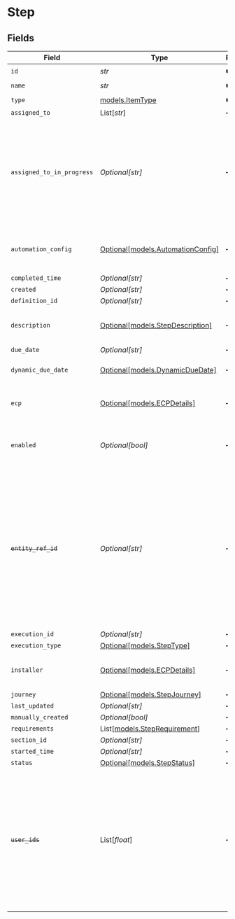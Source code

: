 # Step


## Fields

| Field                                                                                                                                                                                           | Type                                                                                                                                                                                            | Required                                                                                                                                                                                        | Description                                                                                                                                                                                     |
| ----------------------------------------------------------------------------------------------------------------------------------------------------------------------------------------------- | ----------------------------------------------------------------------------------------------------------------------------------------------------------------------------------------------- | ----------------------------------------------------------------------------------------------------------------------------------------------------------------------------------------------- | ----------------------------------------------------------------------------------------------------------------------------------------------------------------------------------------------- |
| `id`                                                                                                                                                                                            | *str*                                                                                                                                                                                           | :heavy_check_mark:                                                                                                                                                                              | N/A                                                                                                                                                                                             |
| `name`                                                                                                                                                                                          | *str*                                                                                                                                                                                           | :heavy_check_mark:                                                                                                                                                                              | N/A                                                                                                                                                                                             |
| `type`                                                                                                                                                                                          | [models.ItemType](../models/itemtype.md)                                                                                                                                                        | :heavy_check_mark:                                                                                                                                                                              | N/A                                                                                                                                                                                             |
| `assigned_to`                                                                                                                                                                                   | List[*str*]                                                                                                                                                                                     | :heavy_minus_sign:                                                                                                                                                                              | N/A                                                                                                                                                                                             |
| `assigned_to_in_progress`                                                                                                                                                                       | *Optional[str]*                                                                                                                                                                                 | :heavy_minus_sign:                                                                                                                                                                              | The user which moved the step/task to the IN_PROGRESS state. The user should also be present in the assignedTo property of the step/task                                                        |
| `automation_config`                                                                                                                                                                             | [Optional[models.AutomationConfig]](../models/automationconfig.md)                                                                                                                              | :heavy_minus_sign:                                                                                                                                                                              | Configuration for automation execution to run                                                                                                                                                   |
| `completed_time`                                                                                                                                                                                | *Optional[str]*                                                                                                                                                                                 | :heavy_minus_sign:                                                                                                                                                                              | N/A                                                                                                                                                                                             |
| `created`                                                                                                                                                                                       | *Optional[str]*                                                                                                                                                                                 | :heavy_minus_sign:                                                                                                                                                                              | N/A                                                                                                                                                                                             |
| `definition_id`                                                                                                                                                                                 | *Optional[str]*                                                                                                                                                                                 | :heavy_minus_sign:                                                                                                                                                                              | N/A                                                                                                                                                                                             |
| `description`                                                                                                                                                                                   | [Optional[models.StepDescription]](../models/stepdescription.md)                                                                                                                                | :heavy_minus_sign:                                                                                                                                                                              | Longer information regarding Task                                                                                                                                                               |
| `due_date`                                                                                                                                                                                      | *Optional[str]*                                                                                                                                                                                 | :heavy_minus_sign:                                                                                                                                                                              | N/A                                                                                                                                                                                             |
| `dynamic_due_date`                                                                                                                                                                              | [Optional[models.DynamicDueDate]](../models/dynamicduedate.md)                                                                                                                                  | :heavy_minus_sign:                                                                                                                                                                              | set a Duedate for a step then a specific                                                                                                                                                        |
| `ecp`                                                                                                                                                                                           | [Optional[models.ECPDetails]](../models/ecpdetails.md)                                                                                                                                          | :heavy_minus_sign:                                                                                                                                                                              | Details regarding ECP for the workflow step                                                                                                                                                     |
| `enabled`                                                                                                                                                                                       | *Optional[bool]*                                                                                                                                                                                | :heavy_minus_sign:                                                                                                                                                                              | enabled flag results from calculating the requirements                                                                                                                                          |
| ~~`entity_ref_id`~~                                                                                                                                                                             | *Optional[str]*                                                                                                                                                                                 | :heavy_minus_sign:                                                                                                                                                                              | : warning: ** DEPRECATED **: This will be removed in a future release, please migrate away from it as soon as possible.<br/><br/>This field is deprecated. It will be soon removed. Please use only id. |
| `execution_id`                                                                                                                                                                                  | *Optional[str]*                                                                                                                                                                                 | :heavy_minus_sign:                                                                                                                                                                              | N/A                                                                                                                                                                                             |
| `execution_type`                                                                                                                                                                                | [Optional[models.StepType]](../models/steptype.md)                                                                                                                                              | :heavy_minus_sign:                                                                                                                                                                              | N/A                                                                                                                                                                                             |
| `installer`                                                                                                                                                                                     | [Optional[models.ECPDetails]](../models/ecpdetails.md)                                                                                                                                          | :heavy_minus_sign:                                                                                                                                                                              | Details regarding ECP for the workflow step                                                                                                                                                     |
| `journey`                                                                                                                                                                                       | [Optional[models.StepJourney]](../models/stepjourney.md)                                                                                                                                        | :heavy_minus_sign:                                                                                                                                                                              | N/A                                                                                                                                                                                             |
| `last_updated`                                                                                                                                                                                  | *Optional[str]*                                                                                                                                                                                 | :heavy_minus_sign:                                                                                                                                                                              | N/A                                                                                                                                                                                             |
| `manually_created`                                                                                                                                                                              | *Optional[bool]*                                                                                                                                                                                | :heavy_minus_sign:                                                                                                                                                                              | N/A                                                                                                                                                                                             |
| `requirements`                                                                                                                                                                                  | List[[models.StepRequirement](../models/steprequirement.md)]                                                                                                                                    | :heavy_minus_sign:                                                                                                                                                                              | N/A                                                                                                                                                                                             |
| `section_id`                                                                                                                                                                                    | *Optional[str]*                                                                                                                                                                                 | :heavy_minus_sign:                                                                                                                                                                              | N/A                                                                                                                                                                                             |
| `started_time`                                                                                                                                                                                  | *Optional[str]*                                                                                                                                                                                 | :heavy_minus_sign:                                                                                                                                                                              | N/A                                                                                                                                                                                             |
| `status`                                                                                                                                                                                        | [Optional[models.StepStatus]](../models/stepstatus.md)                                                                                                                                          | :heavy_minus_sign:                                                                                                                                                                              | N/A                                                                                                                                                                                             |
| ~~`user_ids`~~                                                                                                                                                                                  | List[*float*]                                                                                                                                                                                   | :heavy_minus_sign:                                                                                                                                                                              | : warning: ** DEPRECATED **: This will be removed in a future release, please migrate away from it as soon as possible.<br/><br/>This field is deprecated. Please use assignedTo                |